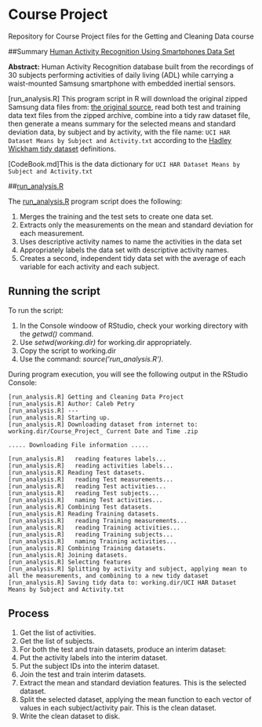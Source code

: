 Course Project
=============

Repository for Course Project files for the Getting and Cleaning Data course

##Summary
[Human Activity Recognition Using Smartphones Data Set](http://archive.ics.uci.edu/ml/datasets/Human+Activity+Recognition+Using+Smartphones)

**Abstract:** Human Activity Recognition database built from the recordings of 30 subjects performing activities of daily living (ADL) while carrying a waist-mounted Samsung smartphone with embedded inertial sensors.

[run_analysis.R] This program script in R will download the original zipped Samsung data files from: [the original source](https://d396qusza40orc.cloudfront.net/getdata%2Fprojectfiles%2FUCI%20HAR%20Dataset.zip), read both test and training data text files from the zipped archive, combine into a tidy raw dataset file, then generate a means summary for the selected means and standard deviation data, by subject and by activity, with the file name: `UCI HAR Dataset Means by Subject and Activity.txt` according to the [Hadley Wickham tidy dataset](http://vita.had.co.nz/papers/tidy-data.pdf) definitions.

[CodeBook.md]This is the data dictionary for `UCI HAR Dataset Means by Subject and Activity.txt`

##[run_analysis.R](https://github.com/wongjo/CourseProject/blob/master/run_analysis.R)

The [run_analysis.R](https://github.com/wongjo/CourseProject/blob/master/run_analysis.R) program script does the following:

1. Merges the training and the test sets to create one data set.
2. Extracts only the measurements on the mean and standard deviation for each measurement.
3. Uses descriptive activity names to name the activities in the data set
4. Appropriately labels the data set with descriptive activity names.
5. Creates a second, independent tidy data set with the average of each variable for each activity and each subject.

## Running the script

To run the script:

1. In the Console windoow of RStudio, check your working directory with the _getwd()_ command.
2. Use _setwd(working.dir)_ for working.dir appropriately. 
3. Copy the script to working.dir
4. Use the command: *source('run_analysis.R')*. 

During program execution, you will see the following output in the RStudio Console:

```
[run_analysis.R] Getting and Cleaning Data Project
[run_analysis.R] Author: Caleb Petry
[run_analysis.R] --- 
[run_analysis.R] Starting up. 
[run_analysis.R] Downloading dataset from internet to:  working.dir/Course_Project_ Current Date and Time .zip

..... Downloading File information .....

[run_analysis.R]   reading features labels... 
[run_analysis.R]   reading activities labels... 
[run_analysis.R] Reading Test datasets. 
[run_analysis.R]   reading Test measurements... 
[run_analysis.R]   reading Test activities... 
[run_analysis.R]   reading Test subjects... 
[run_analysis.R]   naming Test activities...
[run_analysis.R] Combining Test datasets. 
[run_analysis.R] Reading Training datasets. 
[run_analysis.R]   reading Training measurements... 
[run_analysis.R]   reading Training activities... 
[run_analysis.R]   reading Training subjects... 
[run_analysis.R]   naming Training activities...
[run_analysis.R] Combining Training datasets. 
[run_analysis.R] Joining datasets. 
[run_analysis.R] Selecting features 
[run_analysis.R] Splitting by activity and subject, applying mean to all the measurements, and combining to a new tidy dataset 
[run_analysis.R] Saving tidy data to: working.dir/UCI HAR Dataset Means by Subject and Activity.txt 
```

## Process

1. Get the list of activities.
2. Get the list of subjects.
3. For both the test and train datasets, produce an interim dataset:
  4. Put the activity labels into the interim dataset.
  5. Put the subject IDs into the interim dataset.
6. Join the test and train interim datasets.
7. Extract the mean and standard deviation features. This is the selected dataset.
8. Split the selected dataset, applying the mean function to each vector of values in each subject/activity pair. This is the clean dataset.
9. Write the clean dataset to disk.
